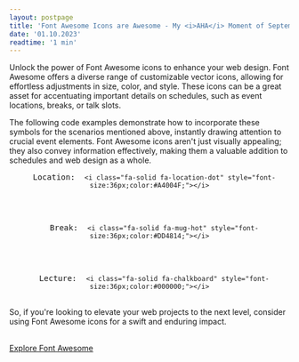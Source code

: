 ```yaml
---
layout: postpage
title: 'Font Awesome Icons are Awesome - My <i>AHA</i> Moment of September 2023'
date: '01.10.2023'
readtime: '1 min'
---
```


Unlock the power of Font Awesome icons to enhance your web design. 
Font Awesome offers a diverse range of customizable vector icons, allowing for effortless adjustments in size, color, and style. 
These icons can be a great asset for accentuating important details on schedules, such as event locations, breaks, or talk slots.

The following code examples demonstrate how to incorporate these symbols for the scenarios mentioned above, instantly drawing attention to crucial event elements. 
Font Awesome icons aren't just visually appealing; they also convey information effectively, making them a valuable addition to schedules and web design as a whole.

<center>
 <p>
 <pre>
  Location: <i class="fa-solid fa-location-dot" style="font-size:24px;color:#A4004F;"></i> <code>&lt;i class="fa-solid fa-location-dot" style="font-size:36px;color:#A4004F;"&gt;&lt;/i&gt;</code>
 </pre>
 <br>
 <pre>
  Break: <i class="fa-solid fa-mug-hot" style="font-size:16px;color:#DD4814;"></i> <code>&lt;i class="fa-solid fa-mug-hot" style="font-size:36px;color:#DD4814;"&gt;&lt;/i&gt;</code>
 </pre>
 <br>
 <pre>
  Lecture: <i class="fa-solid fa-chalkboard" style="font-size:36px;color:#000000;"></i> <code>&lt;i class="fa-solid fa-chalkboard" style="font-size:36px;color:#000000;"&gt;&lt;/i&gt;</code>
 </pre>
 </p>
</center>

So, if you're looking to elevate your web projects to the next level, consider using Font Awesome icons for a swift and enduring impact.
<br><br>

<a href="https://fontawesome.com/icons" target="_blank" class="btn btn-lg btn-success"><i class="fa-solid fa-wand-magic-sparkles" style="font-size:24px;color:#FFFFFF;"></i> Explore Font Awesome</a>




